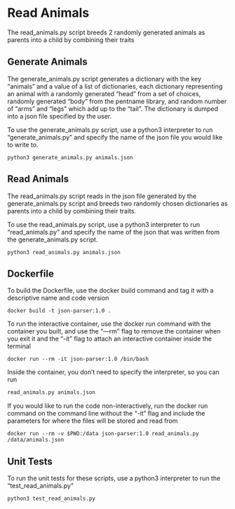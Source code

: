 # Read Animals

The read_animals.py script breeds 2 randomly generated animals as parents into a child by combining their traits

## Generate Animals
The generate_animals.py script generates a dictionary with the key “animals” and a value of a list of dictionaries, each dictionary representing an animal with a randomly generated “head” from a set of choices, randomly generated “body” from the pentname library, and random number of “arms” and “legs” which add up to the “tail”. The dictionary is dumped into a json file specified by the user. 

To use the generate_animals.py script, use a python3 interpreter to run “generate_animals.py” and specify the name of the json file you would like to write to.
```
python3 generate_animals.py animals.json
```

## Read Animals
The read_animals.py script reads in the json file generated by the generate_animals.py script and breeds two randomly chosen dictionaries as parents into a child by combining their traits. 

To use the read_animals.py script, use a python3 interpreter to run “read_animals.py” and specify the name of the json that was written from the generate_animals.py script.
```
python3 read_animals.py animals.json
```


## Dockerfile
To build the Dockerfile, use the docker build command and tag it with a descriptive name and code version
```
docker build -t json-parser:1.0 .
```

To run the interactive container, use the docker run command with the container you built, and use the “—rm” flag to remove the container when you exit it and the “-it” flag to attach an interactive container inside the terminal
```
docker run --rm -it json-parser:1.0 /bin/bash
```

Inside the container, you don’t need to specify the interpreter, so you can run 
```generate_animals.py animals.json
read_animals.py animals.json
```

If you would like to run the code non-interactively, run the docker run command on the command line without the “-it” flag and include the parameters for where the files will be stored and read from 
```
docker run --rm -v $PWD:/data json-parser:1.0 read_animals.py /data/animals.json
```

## Unit Tests
To run the unit tests for these scripts, use a python3 interpreter to run the “test_read_animals.py”
```
python3 test_read_animals.py
```
